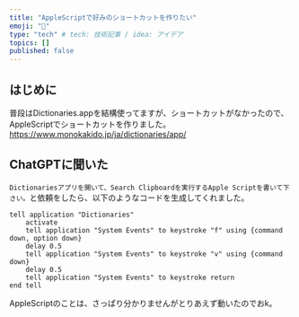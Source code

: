 ```yaml
---
title: "AppleScriptで好みのショートカットを作りたい"
emoji: "🦔"
type: "tech" # tech: 技術記事 / idea: アイデア
topics: []
published: false
---
```

## はじめに
普段はDictionaries.appを結構使ってますが、ショートカットがなかったので、AppleScriptでショートカットを作りました。
https://www.monokakido.jp/ja/dictionaries/app/

## ChatGPTに聞いた
`Dictionariesアプリを開いて、Search Clipboardを実行するApple Scriptを書いて下さい。`と依頼をしたら、以下のようなコードを生成してくれました。

```applescript:ChatGPT
tell application "Dictionaries"
    activate
    tell application "System Events" to keystroke "f" using {command down, option down}
    delay 0.5
    tell application "System Events" to keystroke "v" using {command down}
    delay 0.5
    tell application "System Events" to keystroke return
end tell
```
AppleScriptのことは、さっぱり分かりませんがとりあえず動いたのでおk。